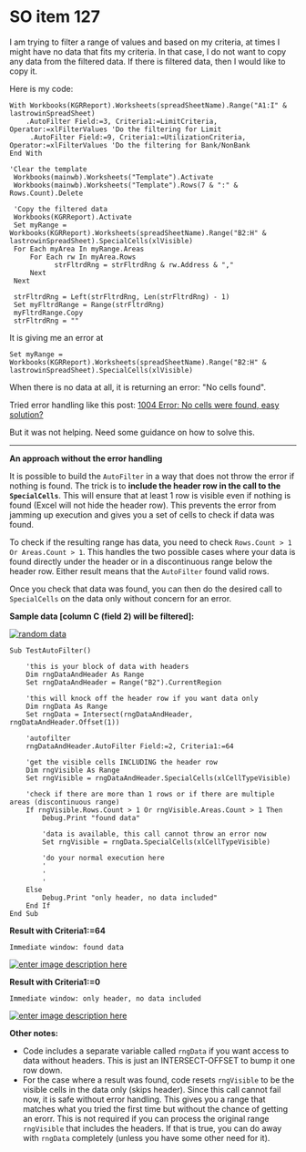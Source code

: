 # SO item 127
I am trying to filter a range of values and based on my criteria, at times I might have no data that fits my criteria. In that case, I do not want to copy any data from the filtered data. If there is filtered data, then I would like to copy it.

Here is my code:

```
With Workbooks(KGRReport).Worksheets(spreadSheetName).Range("A1:I" & lastrowinSpreadSheet)
    .AutoFilter Field:=3, Criteria1:=LimitCriteria, Operator:=xlFilterValues 'Do the filtering for Limit
     .AutoFilter Field:=9, Criteria1:=UtilizationCriteria, Operator:=xlFilterValues 'Do the filtering for Bank/NonBank
End With

'Clear the template
 Workbooks(mainwb).Worksheets("Template").Activate
 Workbooks(mainwb).Worksheets("Template").Rows(7 & ":" & Rows.Count).Delete

 'Copy the filtered data
 Workbooks(KGRReport).Activate
 Set myRange = Workbooks(KGRReport).Worksheets(spreadSheetName).Range("B2:H" & lastrowinSpreadSheet).SpecialCells(xlVisible)
 For Each myArea In myRange.Areas
     For Each rw In myArea.Rows
           strFltrdRng = strFltrdRng & rw.Address & ","
     Next
 Next

 strFltrdRng = Left(strFltrdRng, Len(strFltrdRng) - 1)
 Set myFltrdRange = Range(strFltrdRng)
 myFltrdRange.Copy
 strFltrdRng = ""

```

It is giving me an error at

```
Set myRange = Workbooks(KGRReport).Worksheets(spreadSheetName).Range("B2:H" & lastrowinSpreadSheet).SpecialCells(xlVisible)

```

When there is no data at all, it is returning an error: "No cells found".

Tried error handling like this post: [1004 Error: No cells were found, easy solution?](http://stackoverflow.com/questions/25380886/1004-error-no-cells-were-found-easy-solution)

But it was not helping. Need some guidance on how to solve this.

----

**An approach without the error handling**

It is possible to build the `AutoFilter` in a way that does not throw the error if nothing is found. The trick is to **include the header row in the call to the `SpecialCells`**. This will ensure that at least 1 row is visible even if nothing is found (Excel will not hide the header row). This prevents the error from jamming up execution and gives you a set of cells to check if data was found.

To check if the resulting range has data, you need to check `Rows.Count > 1 Or Areas.Count > 1`. This handles the two possible cases where your data is found directly under the header or in a discontinuous range below the header row. Either result means that the `AutoFilter` found valid rows.

Once you check that data was found, you can then do the desired call to `SpecialCells` on the data only without concern for an error.

**Sample data [column C (field 2) will be filtered]:**

[![random data](https://i.stack.imgur.com/iKHtN.png)](https://i.stack.imgur.com/iKHtN.png)

```
Sub TestAutoFilter()

    'this is your block of data with headers
    Dim rngDataAndHeader As Range
    Set rngDataAndHeader = Range("B2").CurrentRegion

    'this will knock off the header row if you want data only
    Dim rngData As Range
    Set rngData = Intersect(rngDataAndHeader, rngDataAndHeader.Offset(1))

    'autofilter
    rngDataAndHeader.AutoFilter Field:=2, Criteria1:=64

    'get the visible cells INCLUDING the header row
    Dim rngVisible As Range
    Set rngVisible = rngDataAndHeader.SpecialCells(xlCellTypeVisible)

    'check if there are more than 1 rows or if there are multiple areas (discontinuous range)
    If rngVisible.Rows.Count > 1 Or rngVisible.Areas.Count > 1 Then
        Debug.Print "found data"

        'data is available, this call cannot throw an error now
        Set rngVisible = rngData.SpecialCells(xlCellTypeVisible)

        'do your normal execution here
        '
        '
        '
    Else
        Debug.Print "only header, no data included"
    End If
End Sub

```

**Result with Criteria1:=64**

`Immediate window: found data`

[![enter image description here](https://i.stack.imgur.com/u6S0c.png)](https://i.stack.imgur.com/u6S0c.png)

**Result with Criteria1:=0**

`Immediate window: only header, no data included`

[![enter image description here](https://i.stack.imgur.com/xfiFe.png)](https://i.stack.imgur.com/xfiFe.png)

**Other notes:**

*   Code includes a separate variable called `rngData` if you want access to data without headers. This is just an INTERSECT-OFFSET to bump it one row down.
*   For the case where a result was found, code resets `rngVisible` to be the visible cells in the data only (skips header). Since this call cannot fail now, it is safe without error handling. This gives you a range that matches what you tried the first time but without the chance of getting an erorr. This is not required if you can process the original range `rngVisible` that includes the headers. If that is true, you can do away with `rngData` completely (unless you have some other need for it).
